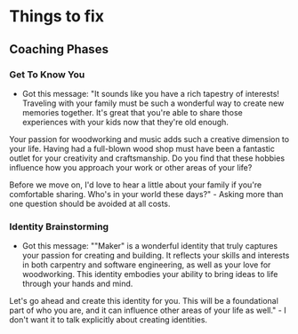 # Things to fix

## Coaching Phases

### Get To Know You
- Got this message: "It sounds like you have a rich tapestry of interests! Traveling with your family must be such a wonderful way to create new memories together. It's great that you're able to share those experiences with your kids now that they're old enough.

Your passion for woodworking and music adds such a creative dimension to your life. Having had a full-blown wood shop must have been a fantastic outlet for your creativity and craftsmanship. Do you find that these hobbies influence how you approach your work or other areas of your life?

Before we move on, I'd love to hear a little about your family if you're comfortable sharing. Who's in your world these days?"
    - Asking more than one question should be avoided at all costs. 

### Identity Brainstorming
- Got this message: ""Maker" is a wonderful identity that truly captures your passion for creating and building. It reflects your skills and interests in both carpentry and software engineering, as well as your love for woodworking. This identity embodies your ability to bring ideas to life through your hands and mind.

Let's go ahead and create this identity for you. This will be a foundational part of who you are, and it can influence other areas of your life as well."
    - I don't want it to talk explicitly about creating identities. 